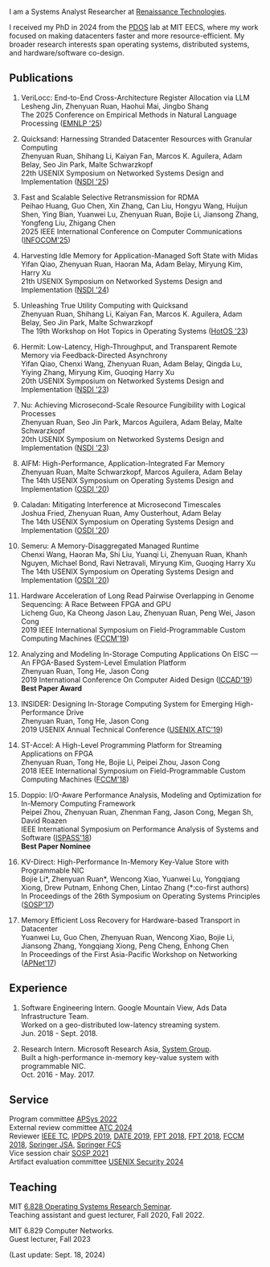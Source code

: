 I am a Systems Analyst Researcher at [Renaissance Technologies](https://www.rentec.com/Home.action?index=true). 

I received my PhD in 2024 from the [PDOS](https://pdos.csail.mit.edu/) lab at MIT EECS, where my work focused on making datacenters faster and more resource-efficient. My broader research interests span operating systems, distributed systems, and hardware/software co-design.<br>

## Publications

1. VeriLocc: End-to-End Cross-Architecture Register Allocation via LLM  
Lesheng Jin, Zhenyuan Ruan, Haohui Mai, Jingbo Shang  
The 2025 Conference on Empirical Methods in Natural Language Processing ([EMNLP '25](https://openreview.net/forum?id=v4EzE7GBHV))  

2. Quicksand: Harnessing Stranded Datacenter Resources with Granular Computing  
Zhenyuan Ruan, Shihang Li, Kaiyan Fan, Marcos K. Aguilera, Adam Belay, Seo Jin Park, Malte Schwarzkopf  
22th USENIX Symposium on Networked Systems Design and Implementation ([NSDI '25](https://www.usenix.org/conference/nsdi25))  

3. Fast and Scalable Selective Retransmission for RDMA  
Peihao Huang, Guo Chen, Xin Zhang, Can Liu, Hongyu Wang, Huijun Shen, Ying Bian, Yuanwei Lu, Zhenyuan Ruan, Bojie Li, Jiansong Zhang, Yongfeng Liu, Zhigang Chen  
2025 IEEE International Conference on Computer Communications ([INFOCOM'25](https://infocom2025.ieee-infocom.org))  

4. Harvesting Idle Memory for Application-Managed Soft State with Midas  
Yifan Qiao, Zhenyuan Ruan, Haoran Ma, Adam Belay, Miryung Kim, Harry Xu  
21th USENIX Symposium on Networked Systems Design and Implementation ([NSDI '24](https://www.usenix.org/conference/nsdi24))  

5. Unleashing True Utility Computing with Quicksand  
Zhenyuan Ruan, Shihang Li, Kaiyan Fan, Marcos K. Aguilera, Adam Belay, Seo Jin Park, Malte Schwarzkopf  
The 19th Workshop on Hot Topics in Operating Systems ([HotOS '23](https://sigops.org/s/conferences/hotos/2023/))  

6. Hermit: Low-Latency, High-Throughput, and Transparent Remote Memory via Feedback-Directed Asynchrony  
Yifan Qiao, Chenxi Wang, Zhenyuan Ruan, Adam Belay, Qingda Lu, Yiying Zhang, Miryung Kim, Guoqing Harry Xu  
20th USENIX Symposium on Networked Systems Design and Implementation ([NSDI '23](https://www.usenix.org/conference/nsdi23))  

7. Nu: Achieving Microsecond-Scale Resource Fungibility with Logical Processes  
Zhenyuan Ruan, Seo Jin Park, Marcos Aguilera, Adam Belay, Malte Schwarzkopf  
20th USENIX Symposium on Networked Systems Design and Implementation ([NSDI '23](https://www.usenix.org/conference/nsdi23))  

8. AIFM: High-Performance, Application-Integrated Far Memory  
Zhenyuan Ruan, Malte Schwarzkopf, Marcos Aguilera, Adam Belay  
The 14th USENIX Symposium on Operating Systems Design and Implementation ([OSDI '20](https://www.usenix.org/conference/osdi20))  

9. Caladan: Mitigating Interference at Microsecond Timescales  
Joshua Fried, Zhenyuan Ruan, Amy Ousterhout, Adam Belay  
The 14th USENIX Symposium on Operating Systems Design and Implementation ([OSDI '20](https://www.usenix.org/conference/osdi20))  

10. Semeru: A Memory-Disaggregated Managed Runtime  
Chenxi Wang, Haoran Ma, Shi Liu, Yuanqi Li, Zhenyuan Ruan, Khanh Nguyen, Michael Bond, Ravi Netravali, Miryung Kim, Guoqing Harry Xu  
The 14th USENIX Symposium on Operating Systems Design and Implementation ([OSDI '20](https://www.usenix.org/conference/osdi20))  

11. Hardware Acceleration of Long Read Pairwise Overlapping in Genome Sequencing: A Race Between FPGA and GPU  
Licheng Guo, Ka Cheong Jason Lau, Zhenyuan Ruan, Peng Wei, Jason Cong  
2019 IEEE International Symposium on Field-Programmable Custom Computing Machines ([FCCM'19](http://www.fccm.org/past/2019/))  

12. Analyzing and Modeling In-Storage Computing Applications On EISC — An FPGA-Based System-Level Emulation Platform  
Zhenyuan Ruan, Tong He, Jason Cong  
2019 International Conference On Computer Aided Design ([ICCAD'19](https://iccad.com))  
__Best Paper Award__  

13. INSIDER: Designing In-Storage Computing System for Emerging High-Performance Drive  
Zhenyuan Ruan, Tong He, Jason Cong  
2019 USENIX Annual Technical Conference ([USENIX ATC'19](https://www.usenix.org/conference/atc19))  

14. ST-Accel: A High-Level Programming Platform for Streaming Applications on FPGA  
Zhenyuan Ruan, Tong He, Bojie Li, Peipei Zhou, Jason Cong  
2018 IEEE International Symposium on Field-Programmable Custom Computing Machines ([FCCM'18](http://www.fccm.org/past/2018/))  

15. Doppio: I/O-Aware Performance Analysis, Modeling and Optimization for In-Memory Computing Framework  
Peipei Zhou, Zhenyuan Ruan, Zhenman Fang, Jason Cong, Megan Sh, David Roazen  
IEEE International Symposium on Performance Analysis of Systems and Software ([ISPASS'18](https://www.ispass.org/ispass2018/))  
__Best Paper Nominee__  

16. KV-Direct: High-Performance In-Memory Key-Value Store with Programmable NIC  
Bojie Li\*, Zhenyuan Ruan\*, Wencong Xiao, Yuanwei Lu, Yongqiang Xiong, Drew Putnam, Enhong Chen, Lintao Zhang (\*:co-first authors)  
In Proceedings of the 26th Symposium on Operating Systems Principles ([SOSP'17](https://www.sigops.org/s/conferences/sosp/2017/))  

17. Memory Efficient Loss Recovery for Hardware-based Transport in Datacenter  
Yuanwei Lu, Guo Chen, Zhenyuan Ruan, Wencong Xiao, Bojie Li, Jiansong Zhang, Yongqiang Xiong, Peng Cheng, Enhong Chen  
In Proceedings of the First Asia-Pacific Workshop on Networking ([APNet'17](https://conferences.sigcomm.org/events/apnet2017/program.html))

## Experience

1. Software Engineering Intern. Google Mountain View, Ads Data Infrastructure Team. <br>
Worked on a geo-distributed low-latency streaming system. <br>
Jun. 2018 - Sept. 2018. <br>

2. Research Intern. Microsoft Research Asia, [System Group](https://www.microsoft.com/en-us/research/group/systems-research-group-asia/). <br>
Built a high-performance in-memory key-value system with programmable NIC. <br>
Oct. 2016 - May. 2017.<br>

## Service  

Program committee [APSys 2022](https://apsys2022.comp.nus.edu.sg/organization.html)<br>
External review committee [ATC 2024](https://www.usenix.org/conference/atc24)<br>
Reviewer [IEEE TC](https://www.computer.org/csdl/journal/tc), [IPDPS 2019](http://www.ipdps.org/ipdps2019/2019-.html), [DATE 2019](https://past.date-conference.com/proceedings-archive/2019/), [FPT 2018](http://www.fpt18.sakura.ne.jp/), [FPT 2018](http://www.fpt18.sakura.ne.jp/), [FCCM 2018](http://www.fccm.org/past/2018/), [Springer JSA](https://www.sciencedirect.com/journal/journal-of-systems-architecture), [Springer FCS](https://www.springer.com/journal/11704)<br>
Vice session chair [SOSP 2021](https://sosp2021.mpi-sws.org/program.html)<br>
Artifact evaluation committee [USENIX Security 2024](https://www.usenix.org/conference/usenixsecurity24/call-for-artifacts)<br>

## Teaching

MIT [6.828 Operating Systems Research Seminar](https://abelay.github.io/6828seminar/index.html).<br>
Teaching assistant and guest lecturer, Fall 2020, Fall 2022.

MIT 6.829 Computer Networks.<br>
Guest lecturer, Fall 2023

(Last update: Sept. 18, 2024)
